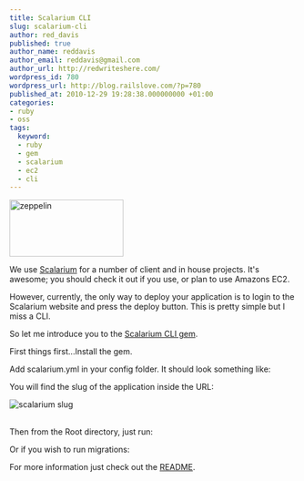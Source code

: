 ```yaml
---
title: Scalarium CLI
slug: scalarium-cli
author: red_davis
published: true
author_name: reddavis
author_email: reddavis@gmail.com
author_url: http://redwriteshere.com/
wordpress_id: 780
wordpress_url: http://blog.railslove.com/?p=780
published_at: 2010-12-29 19:28:38.000000000 +01:00
categories:
- ruby
- oss
tags:
  keyword:
  - ruby
  - gem
  - scalarium
  - ec2
  - cli
---
```

<img src="http://blog.railslove.com/wp-content/uploads/2010/12/zeppelin.png" alt="zeppelin" title="zeppelin" width="200" height="100" class="aligncenter size-full wp-image-782" />

We use <a href="http://www.scalarium.com/">Scalarium</a> for a number of client and in house projects. It's awesome; you should check it out if you use, or plan to use Amazons EC2.

However, currently, the only way to deploy your application is to login to the Scalarium website and press the deploy button. This is pretty simple but I miss a CLI.

So let me introduce you to the <a href="https://github.com/railslove/Scalarium-CLI">Scalarium CLI gem</a>.

First things first...Install the gem.

<script src="https://gist.github.com/758779.js?file=gistfile1.txt"></script>

Add scalarium.yml in your config folder. It should look something like:

<script src="https://gist.github.com/758765.js?file=scalarium.yml"></script>

You will find the slug of the application inside the URL:

<img src="https://img.skitch.com/20101229-nygy9t86d85ea8gjw5133kxjbj.jpg" alt="scalarium slug" /><br/><br/>

Then from the Root directory, just run:

<script src="https://gist.github.com/758772.js?file=gistfile1.txt"></script>

Or if you wish to run migrations:

<script src="https://gist.github.com/758774.js?file=gistfile1.txt"></script>

For more information just check out the <a href="https://github.com/railslove/Scalarium-CLI/blob/master/README.md">README</a>.
